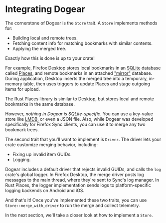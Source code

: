 # Integrating Dogear

The cornerstone of Dogear is the `Store` trait. A `Store` implements methods for:

* Building local and remote trees.
* Fetching content info for matching bookmarks with similar contents.
* Applying the merged tree.

Exactly how this is done is up to your crate!

For example, Firefox Desktop stores local bookmarks in an [SQLite](https://sqlite.org/index.html) database called [Places](https://developer.mozilla.org/en-US/docs/Mozilla/Tech/Places/Database), and remote bookmarks in an attached ["mirror"](https://searchfox.org/mozilla-central/rev/7abb9117c8500ed20833746c9f8e800fce3a4688/toolkit/components/places/SyncedBookmarksMirror.jsm) database. During application, Desktop inserts the merged tree into a temporary, in-memory table, then uses triggers to update Places and stage outgoing items for upload.

The Rust Places library is similar to Desktop, but stores local and remote bookmarks in the same database.

However, _nothing in Dogear is SQLite-specific_. You can use a key-value store like [LMDB](https://docs.rs/rkv/0.9.4/rkv/), or even a JSON file. Also, while Dogear was developed specifically for Firefox Sync clients, you can use it to merge any two bookmark trees.

The second trait that you'll want to implement is `Driver`. The driver lets your crate customize merging behavior, including:

* Fixing up invalid item GUIDs.
* Logging.

Dogear includes a default driver that rejects invalid GUIDs, and calls the `log` crate's global logger. In Firefox Desktop, the merge driver posts log messages to the main thread, where they're sent to Sync's log manager. In Rust Places, the logger implementation sends logs to platform-specific logging backends on Android and iOS.

And that's it! Once you've implemented these two traits, you can use `Store::merge_with_driver` to run the merge and collect telemetry.

In the next section, we'll take a closer look at how to implement a `Store`.
